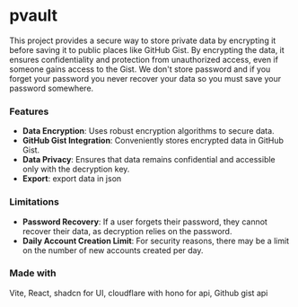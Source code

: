 # pvault

This  project provides a secure way to store private data by encrypting it before saving it to public places like GitHub Gist. By encrypting the data, it ensures confidentiality and protection from unauthorized access, even if someone gains access to the Gist. We don't store password and if you forget your password you never recover your data so you must save your password somewhere.

### Features

- **Data Encryption**: Uses robust encryption algorithms to secure data.
- **GitHub Gist Integration**: Conveniently stores encrypted data in GitHub Gist.
- **Data Privacy**: Ensures that data remains confidential and accessible only with the decryption key.
- **Export**: export data in json

### Limitations

- **Password Recovery**: If a user forgets their password, they cannot recover their data, as decryption relies on the password.
- **Daily Account Creation Limit**: For security reasons, there may be a limit on the number of new accounts created per day.

### Made with

Vite, React, shadcn for UI, cloudflare with hono for api, Github gist api
